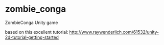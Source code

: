 # zombie_conga
ZombieConga Unity game

based on this excellent tutorial: http://www.raywenderlich.com/61532/unity-2d-tutorial-getting-started
